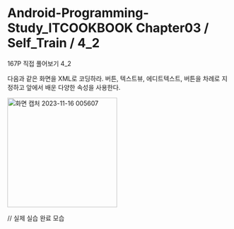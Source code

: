 # Android-Programming-Study_ITCOOKBOOK Chapter03 / Self_Train / 4_2
167P 직접 풀어보기 4_2

다음과 같은 화면을 XML로 코딩하라. 버튼, 텍스트뷰, 에디트텍스트, 버튼을 차례로 지정하고 앞에서 배운 다양한 속성을 사용한다.



<img width="248" alt="화면 캡처 2023-11-16 005607" src="https://github.com/ParkJJuu/Android-Programming_Study-ITCOOKBOOK.ver-/assets/86358115/2d7557c6-6b30-4691-a663-809e037f7c19">

// 실제 실습 완료 모습

